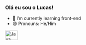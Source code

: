 ### Olá eu sou o Lucas!

- 🌱 I’m currently learning front-end
- 😄 Pronouns: He/Him

<div>
<img align="center" alt="Java" height="30" width="40" src="https://www.svgrepo.com/show/303388/java-4-logo.svg">
</div>
